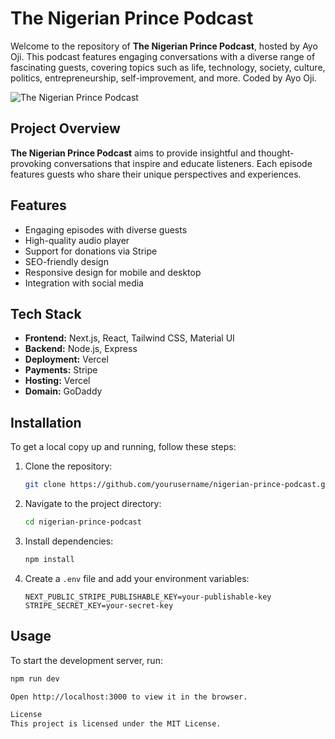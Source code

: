 # The Nigerian Prince Podcast

Welcome to the repository of **The Nigerian Prince Podcast**, hosted by Ayo Oji. This podcast features engaging conversations with a diverse range of fascinating guests, covering topics such as life, technology, society, culture, politics, entrepreneurship, self-improvement, and more. 
Coded by Ayo Oji. 

![The Nigerian Prince Podcast](https://www.nigerianprincepodcast.com/logo.jpg)

## Project Overview

**The Nigerian Prince Podcast** aims to provide insightful and thought-provoking conversations that inspire and educate listeners. Each episode features guests who share their unique perspectives and experiences.

## Features

- Engaging episodes with diverse guests
- High-quality audio player
- Support for donations via Stripe
- SEO-friendly design
- Responsive design for mobile and desktop
- Integration with social media

## Tech Stack

- **Frontend:** Next.js, React, Tailwind CSS, Material UI
- **Backend:** Node.js, Express
- **Deployment:** Vercel
- **Payments:** Stripe
- **Hosting:** Vercel
- **Domain:** GoDaddy

## Installation

To get a local copy up and running, follow these steps:

1. Clone the repository:
    ```bash
    git clone https://github.com/yourusername/nigerian-prince-podcast.git
    ```
2. Navigate to the project directory:
    ```bash
    cd nigerian-prince-podcast
    ```
3. Install dependencies:
    ```bash
    npm install
    ```
4. Create a `.env` file and add your environment variables:
    ```env
    NEXT_PUBLIC_STRIPE_PUBLISHABLE_KEY=your-publishable-key
    STRIPE_SECRET_KEY=your-secret-key
    ```

## Usage

To start the development server, run:
```bash
npm run dev

Open http://localhost:3000 to view it in the browser.

License
This project is licensed under the MIT License.
